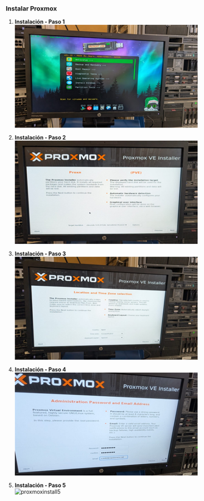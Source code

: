 ### Instalar Proxmox

1. **Instalación - Paso 1**  
   ![proxmoxinstall1](https://github.com/Caeruleummm/OuterHeaven/blob/main/Extras/capturas/instalar%20proxmox/proxmoxinstall1.jpg?raw=true)

2. **Instalación - Paso 2**  
   ![proxmoxinstall2](https://github.com/Caeruleummm/OuterHeaven/blob/main/Extras/capturas/instalar%20proxmox/proxmoxinstall2.jpg?raw=true)

3. **Instalación - Paso 3**  
   ![proxmoxinstall3](https://github.com/Caeruleummm/OuterHeaven/blob/main/Extras/capturas/instalar%20proxmox/proxmoxinstall3.jpg?raw=true)

4. **Instalación - Paso 4**  
   ![proxmoxinstall4](https://github.com/Caeruleummm/OuterHeaven/blob/main/Extras/capturas/instalar%20proxmox/proxmoxinstall4.jpg?raw=true)

5. **Instalación - Paso 5**  
   ![proxmoxinstall5](https://github.com/Caeruleummm/OuterHeaven/blob/main/Extras/capturas/instalar%20proxmox/proxmoxinstall5.jpg?raw=true)
